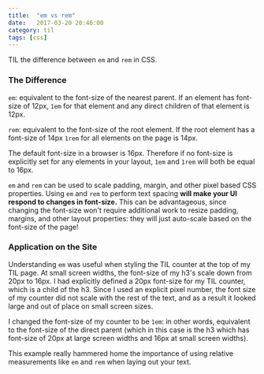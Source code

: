 ```yaml
---
title:  "em vs rem"
date:   2017-03-20 20:46:00
category: til
tags: [css]
---
```


TIL the difference between `em` and `rem` in CSS.

### The Difference

`em`: equivalent to the font-size of the nearest parent. If an element has font-size of 12px, `1em` for that element and any direct children of that element is 12px.

`rem`: equivalent to the font-size of the root element. If the root element has a font-size of 14px `1rem` for all elements on the page is 14px.

The default font-size in a browser is 16px. Therefore if no font-size is explicitly set for any elements in your layout, `1em` and `1rem` will both be equal to 16px.

`em` and `rem` can be used to scale padding, margin, and other pixel based CSS properties. Using `em` and `rem` to perform text spacing **will make your UI respond to changes in font-size.** This can be advantageous, since changing the font-size won't require additional work to resize padding, margins, and other layout properties: they will just auto-scale based on the font-size of the page!

### Application on the Site

Understanding `em` was useful when styling the TIL counter at the top of my TIL page. At small screen widths, the font-size of my h3's scale down from 20px to 16px. I had explicitly defined a 20px font-size for my TIL counter, which is a child of the h3. Since I used an explicit pixel number, the font size of my counter did not scale with the rest of the text, and as a result it looked large and out of place on small screen sizes.

I changed the font-size of my counter to be `1em`: in other words, equivalent to the font-size of the direct parent (which in this case is the h3 which has font-size of 20px at large screen widths and 16px at small screen widths).

This example really hammered home the importance of using relative measurements like `em` and `rem` when laying out your text.

